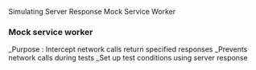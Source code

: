 Simulating Server Response Mock Service Worker
### Mock service worker 
_Purpose : 
  Intercept network calls 
  return specified responses 
_Prevents network calls during tests
_Set up test conditions using server response
